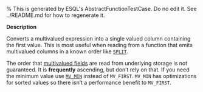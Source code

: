 % This is generated by ESQL's AbstractFunctionTestCase. Do no edit it. See ../README.md for how to regenerate it.

**Description**

Converts a multivalued expression into a single valued column containing the first value. This is most useful when reading from a function that emits multivalued columns in a known order like [`SPLIT`](../../../esql-functions-operators.md#esql-split).

The order that [multivalued fields](/reference/query-languages/esql/esql-multivalued-fields.md) are read from underlying storage is not guaranteed. It is **frequently** ascending, but don’t rely on that. If you need the minimum value use [`MV_MIN`](../../../esql-functions-operators.md#esql-mv_min) instead of `MV_FIRST`. `MV_MIN` has optimizations for sorted values so there isn’t a performance benefit to `MV_FIRST`.

